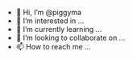- 👋 Hi, I’m @piggyma
- 👀 I’m interested in ...
- 🌱 I’m currently learning ...
- 💞️ I’m looking to collaborate on ...
- 📫 How to reach me ...

<!---
piggyma/piggyma is a ✨ special ✨ repository because its `README.md` (this file) appears on your GitHub profile.
You can click the Preview link to take a look at your changes.
--->
